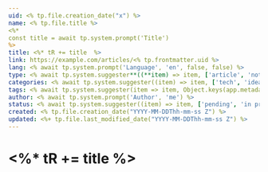 ```yaml
---
uid: <% tp.file.creation_date("x") %>
name: <% tp.file.title %>
<%*
const title = await tp.system.prompt('Title')
%>
title: <%* tR += title  %>
link: https://example.com/articles/<% tp.frontmatter.uid %>
lang: <% await tp.system.prompt('Language', 'en', false, false) %>
type: <% await tp.system.suggester**((**item) => item, ['article', 'note', 'daily', 'project-doc', 'about', 'howto', 'cheatsheet', 'intro', 'manual', 'catalog'], false, 'Type') %>
categories: <% await tp.system.suggester((item) => item, ['tech', 'idea', 'crypto', 'finance', 'sports', 'car', 'marketing', ''], false, 'Categories') %>
tags: <% await tp.system.suggester(item => item, Object.keys(app.metadataCache.getTags()).map(x => x.replace("#", "")), false, 'Tags') %>
author: <% await tp.system.prompt('Author', 'me') %>
status: <% await tp.system.suggester((item) => item, ['pending', 'in progress', 'complete', 'reviewed', 'fixed', 'updated', 'accepted', 'rejected', 'published', 'deprecated'], false, 'Status') %>
created: <% tp.file.creation_date("YYYY-MM-DDThh-mm-ss Z") %>
updated: <%+ tp.file.last_modified_date("YYYY-MM-DDThh-mm-ss Z") %>
---
```


# <%* tR += title %>

